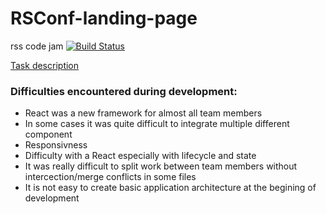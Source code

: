 # RSConf-landing-page
rss code jam
[![Build Status](https://travis-ci.org/aleksei-bulgak-study/RSConf-landing-page.svg?branch=master)](https://travis-ci.org/aleksei-bulgak-study/RSConf-landing-page)

[Task description](https://github.com/rolling-scopes-school/tasks/blob/2018-Q3/tasks/codejam-culture-portal.md)

### Difficulties encountered during development:
* React was a new framework for almost all team members
* In some cases it was quite difficult to integrate multiple different component
* Responsivness
* Difficulty with a React especially with lifecycle and state
* It was really difficult to split work between team members without intercection/merge conflicts in some files
* It is not easy to create basic application architecture at the begining of development

